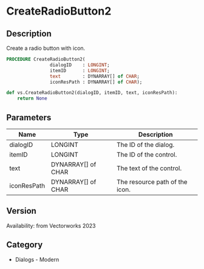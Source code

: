 # CreateRadioButton2

## Description
Create a radio button with icon.

```pascal
PROCEDURE CreateRadioButton2(
				dialogID    : LONGINT;
				itemID      : LONGINT;
				text        : DYNARRAY[] of CHAR;
				iconResPath : DYNARRAY[] of CHAR);
```

```python
def vs.CreateRadioButton2(dialogID, itemID, text, iconResPath):
    return None
```

## Parameters
|Name|Type|Description|
|---|---|---|
|dialogID|LONGINT|The ID of the dialog.|
|itemID|LONGINT|The ID of the control.|
|text|DYNARRAY[] of CHAR|The text of the control.|
|iconResPath|DYNARRAY[] of CHAR|The resource path of the icon.|

## Version
Availability: from Vectorworks 2023

## Category
* Dialogs - Modern

